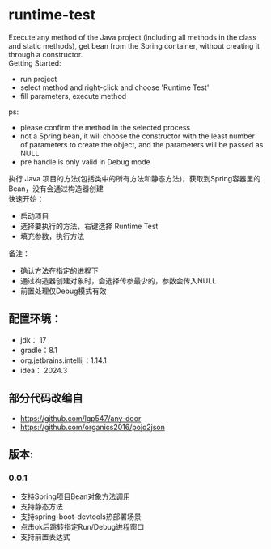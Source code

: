 # runtime-test

Execute any method of the Java project (including all methods in the class and static methods), get bean from the Spring container, without creating it through a constructor.<br>
Getting Started:<br>
<ul>
    <li>run project</li>
    <li>select method and right-click and choose 'Runtime Test'</li>
    <li>fill parameters, execute method</li>
</ul>
ps:<br>
<ul>
    <li>please confirm the method in the selected process</li>
    <li>not a Spring bean, it will choose the constructor with the least number of parameters to create the object, and the parameters will be passed as NULL</li>
    <li>pre handle is only valid in Debug mode</li>
</ul>

执行 Java 项目的方法(包括类中的所有方法和静态方法)，获取到Spring容器里的Bean，没有会通过构造器创建<br>
快速开始：<br>
<ul>
    <li>启动项目</li>
    <li>选择要执行的方法，右键选择 Runtime Test </li>
    <li>填充参数，执行方法</li>
</ul>
备注：<br>
<ul>
    <li>确认方法在指定的进程下</li>
    <li>通过构造器创建对象时，会选择传参最少的，参数会传入NULL</li>
    <li>前置处理仅Debug模式有效</li>
</ul>

## 配置环境：
- jdk： 17
- gradle：8.1
- org.jetbrains.intellij：1.14.1
- idea： 2024.3

## 部分代码改编自

- https://github.com/lgp547/any-door
- https://github.com/organics2016/pojo2json

## 版本:

### 0.0.1

- 支持Spring项目Bean对象方法调用
- 支持静态方法
- 支持spring-boot-devtools热部署场景
- 点击ok后跳转指定Run/Debug进程窗口
- 支持前置表达式